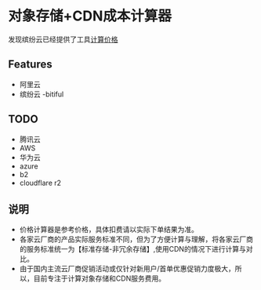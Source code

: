 # 对象存储+CDN成本计算器

发现缤纷云已经提供了工具[计算价格](https://tools.bitiful.com/prices/index.html )

## Features

- 阿里云
- 缤纷云 -bitiful

## TODO

- 腾讯云
- AWS
- 华为云
- azure
- b2
- cloudflare r2

## 说明
- 价格计算器是参考价格，具体扣费请以实际下单结果为准。
- 各家云厂商的产品实际服务标准不同，但为了方便计算与理解，将各家云厂商的服务标准统一为【标准存储-非冗余存储】,使用CDN的情况下进行计算与对比。
- 由于国内主流云厂商促销活动或仅针对新用户/首单优惠促销力度极大，所以，目前专注于计算对象存储和CDN服务费用。
